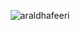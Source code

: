 <p align="center"> <img src="https://github-readme-stats.vercel.app/api?username=araldhafeeri&show_icons=true&theme=gotham" alt="araldhafeeri" />


